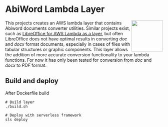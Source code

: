 # AbiWord Lambda Layer 
<img align="right" width="100" height="100" src="https://www.google.com/url?sa=i&url=https%3A%2F%2Fprocesadordetexto.wordpress.com%2Fabiword%2F&psig=AOvVaw1L9FGvbnKa7SZmufF56cu9&ust=1594127607185000&source=images&cd=vfe&ved=0CAIQjRxqFwoTCID44p_auOoCFQAAAAAdAAAAABAd">

This projects creates an AWS lambda layer that contains Abiword documents converter utilities. 
Similar projects exist, such as [LibreOffice for AWS Lambda as a layer](https://github.com/shelfio/libreoffice-lambda-layer), but often LibreOffice does not have optimal results in converting _doc_ and _docx_ format documents, especially in cases of files with tabular structures or graphic components.
This layer allows the addition of more accurate conversion functionality to your lambda functions.
For now it has only been tested for conversion from _doc_ and _docx_ to _PDF_ format.

## Build and deploy

After Dockerfile build

```
# Build layer
./build.sh

# Deploy with serverless framework
sls deploy
```

